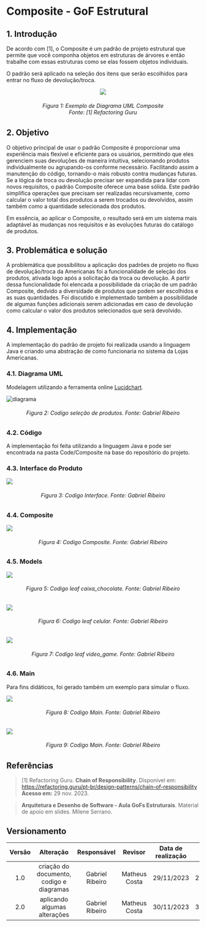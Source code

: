 # Composite - GoF Estrutural

## 1. Introdução
De acordo com [1], o Composite é um padrão de projeto estrutural que permite que você componha objetos em estruturas de árvores e então trabalhe com essas estruturas como se elas fossem objetos individuais.

O padrão será aplicado na seleção dos itens que serão escolhidos para entrar no fluxo de devolução/troca.

<div align = "center">

![](../../Assets/PadroesProjeto/diagrama_uml_refactoring_guru.png)  
</div>
<h6 align = "center">Figura 1: Exemplo de Diagrama UML Composite <br>Fonte: [1] Refactoring Guru</h6>

## 2. Objetivo

O objetivo principal de usar o padrão Composite é proporcionar uma experiência mais flexível e eficiente para os usuários, permitindo que eles gerenciem suas devoluções de maneira intuitiva, selecionando produtos individualmente ou agrupando-os conforme necessário. Facilitando assim a manutenção do código, tornando-o mais robusto contra mudanças futuras. Se a lógica de troca ou devolução precisar ser expandida para lidar com novos requisitos, o padrão Composite oferece uma base sólida. Este padrão simplifica operações que precisam ser realizadas recursivamente, como calcular o valor total dos produtos a serem trocados ou devolvidos, assim também como a quantidade selecionada dos produtos.

Em essência, ao aplicar o Composite, o resultado será em um sistema mais adaptável às mudanças nos requisitos e às evoluções futuras do catálogo de produtos.

## 3. Problemática e solução
A problemática que possibilitou a aplicação dos padrões de projeto no fluxo de devolução/troca da Americanas foi a funcionalidade de seleção dos produtos, ativada logo após a solicitação da troca ou devolução. 
A partir dessa funcionalidade foi elencada a possibilidade da criação de um padrão Composite, dedvido a diversidade de produtos que podem ser escolhidos e as suas quantidades. Foi discutido e implementado também a possibilidade de algumas funções adicionais serem adicionadas em caso de devolução como calcular o valor dos produtos selecionados que será devolvido.

## 4. Implementação
A implementação do padrão de projeto foi realizada usando a linguagem Java e criando uma abstração de como funcionaria no sistema da Lojas Americanas. 

### 4.1. Diagrama UML
Modelagem utilizando a ferramenta online [Lucidchart](https://www.lucidchart.com/pages/).

![diagrama](../../Assets/PadroesProjeto/Composite/diagrama_Composite.png)
<h6 align = "center">Figura 2: Codigo seleção de produtos. Fonte: Gabriel Ribeiro</h6>

### 4.2. Código

A implementação foi feita utilizando a linguagem Java e pode ser encontrada na pasta Code/Composite na base do repositório do projeto.


### 4.3. Interface do Produto

![](../../Assets/PadroesProjeto/Composite/interface_Composite.jpg)
<h6 align = "center">Figura 3: Codigo Interface. Fonte: Gabriel Ribeiro</h6>

### 4.4. Composite

![](../../Assets/PadroesProjeto/Composite/Composite.jpg)
<h6 align = "center">Figura 4: Codigo Composite. Fonte: Gabriel Ribeiro</h6>


### 4.5. Models


![](../../Assets/PadroesProjeto/Composite/caixa_chocolate.jpg)
<h6 align = "center">Figura 5: Codigo leaf caixa_chocolate. Fonte: Gabriel Ribeiro</h6>


![](../../Assets/PadroesProjeto/Composite/celular.jpg)
<h6 align = "center">Figura 6: Codigo leaf celular. Fonte: Gabriel Ribeiro</h6>


![](../../Assets/PadroesProjeto/Composite/video_game.jpg)
<h6 align = "center">Figura 7: Codigo leaf video_game. Fonte: Gabriel Ribeiro</h6>

### 4.6. Main

Para fins didáticos, foi gerado também um exemplo para simular o fluxo.

![](../../Assets/PadroesProjeto/Composite/MainTeste.jpg)
<h6 align = "center">Figura 8: Codigo Main. Fonte: Gabriel Ribeiro</h6>

![](../../Assets/PadroesProjeto/Composite/exemplo_main.jpg)
<h6 align = "center">Figura 9: Codigo Main. Fonte: Gabriel Ribeiro</h6>



## Referências

> [1] Refactoring Guru. **Chain of Responsibility**. Disponível em: https://refactoring.guru/pt-br/design-patterns/chain-of-responsibility **Acesso em:** 29 nov. 2023.

> **Arquitetura e Desenho de Software - Aula GoFs Estruturais**. Material de apoio em slides. Milene Serrano.

## Versionamento

| Versão | Alteração |  Responsável  | Revisor | Data de realização | Data de revisão |
| :------: | :---: | :-----: | :----: | :----: | :-----: |
| 1.0    | criação do documento, codigo e diagramas | Gabriel Ribeiro | Matheus Costa | 29/11/2023| 29/11/2023 |
| 2.0    | aplicando algumas alterações | Gabriel Ribeiro | Matheus Costa | 30/11/2023| 30/11/2023 |